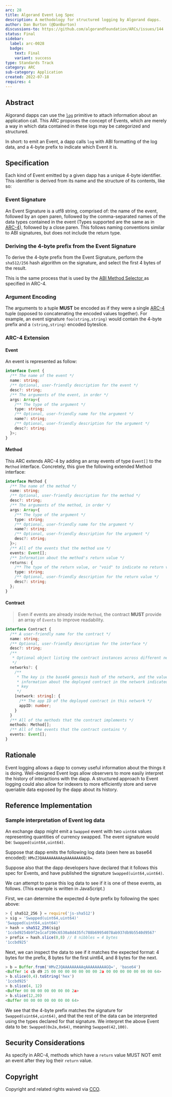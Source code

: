 ```yaml
---
arc: 28
title: Algorand Event Log Spec
description: A methodology for structured logging by Algorand dapps.
author: Dan Burton (@DanBurton)
discussions-to: https://github.com/algorandfoundation/ARCs/issues/144
status: Final
sidebar:
  label: arc-0028
  badge:
    text: Final
    variant: success
type: Standards Track
category: ARC
sub-category: Application
created: 2022-07-18
requires: 4
---
```



## Abstract

Algorand dapps can use the <a href="https://developer.algorand.org/docs/get-details/dapps/avm/teal/opcodes/#log">`log`</a>  primitive to attach information about an application call. This ARC proposes the concept of Events, which are merely a way in which data contained in these logs may be categorized and structured.

In short: to emit an Event, a dapp calls `log` with ABI formatting of the log data, and a 4-byte prefix to indicate which Event it is.

## Specification

Each kind of Event emitted by a given dapp has a unique 4-byte identifier. This identifier is derived from its name and the structure of its contents, like so:

### Event Signature

An Event Signature is a utf8 string, comprised of: the name of the event, followed by an open paren, followed by the comma-separated names of the data types contained in the event (Types supported are the same as in [ARC-4](../arc-0004#types)), followed by a close paren. This follows naming conventions similar to ABI signatures, but does not include the return type.

### Deriving the 4-byte prefix from the Event Signature

To derive the 4-byte prefix from the Event Signature, perform the `sha512/256` hash algorithm on the signature, and select the first 4 bytes of the result.

This is the same process that is used by the [ABI Method Selector ](../arc-0004#method-selector) as specified in ARC-4.

### Argument Encoding

The arguments to a tuple **MUST** be encoded as if they were a single [ARC-4](../arc-0004) tuple (opposed to concatenating the encoded values together). For example, an event signature `foo(string,string)` would contain the 4-byte prefix and a `(string,string)` encoded byteslice.

### ARC-4 Extension

#### Event

An event is represented as follow:

```typescript
interface Event {
  /** The name of the event */
  name: string;
  /** Optional, user-friendly description for the event */
  desc?: string;
  /** The arguments of the event, in order */
  args: Array<{
    /** The type of the argument */
    type: string;
    /** Optional, user-friendly name for the argument */
    name?: string;
    /** Optional, user-friendly description for the argument */
    desc?: string;
  }>;
}
```

#### Method

This ARC extends ARC-4 by adding an array events of type `Event[]` to the `Method` interface. Concretely, this give the following extended Method interface:

```typescript
interface Method {
  /** The name of the method */
  name: string;
  /** Optional, user-friendly description for the method */
  desc?: string;
  /** The arguments of the method, in order */
  args: Array<{
    /** The type of the argument */
    type: string;
    /** Optional, user-friendly name for the argument */
    name?: string;
    /** Optional, user-friendly description for the argument */
    desc?: string;
  }>;
  /** All of the events that the method use */
  events: Event[];
  /** Information about the method's return value */
  returns: {
    /** The type of the return value, or "void" to indicate no return value. */
    type: string;
    /** Optional, user-friendly description for the return value */
    desc?: string;
  };
}
```

#### Contract
> Even if events are already inside `Method`, the contract **MUST** provide an array of `Events` to improve readability.

```typescript
interface Contract {
  /** A user-friendly name for the contract */
  name: string;
  /** Optional, user-friendly description for the interface */
  desc?: string;
  /**
   * Optional object listing the contract instances across different networks
   */
  networks?: {
    /**
     * The key is the base64 genesis hash of the network, and the value contains
     * information about the deployed contract in the network indicated by the
     * key
     */
    [network: string]: {
      /** The app ID of the deployed contract in this network */
      appID: number;
    }
  }
  /** All of the methods that the contract implements */
  methods: Method[];
  /** All of the events that the contract contains */
  events: Event[];
}
```

## Rationale

Event logging allows a dapp to convey useful information about the things it is doing.  Well-designed Event logs allow observers to more easily interpret the history of interactions with the dapp. A structured approach to Event logging could also allow for indexers to more efficiently store and serve queriable data exposed by the dapp about its history.

## Reference Implementation

### Sample interpretation of Event log data

An exchange dapp might emit a `Swapped` event with two `uint64` values representing quantities of currency swapped. The event signature would be: `Swapped(uint64,uint64)`.

Suppose that dapp emits the following log data (seen here as base64 encoded): `HMvZJQAAAAAAAAAqAAAAAAAAAGQ=`.

Suppose also that the dapp developers have declared that it follows this spec for Events, and have published the signature `Swapped(uint64,uint64)`.

We can attempt to parse this log data to see if it is one of these events, as follows. (This example is written in JavaScript.)

First, we can determine the expected 4-byte prefix by following the spec above:

```js
> { sha512_256 } = require('js-sha512')
> sig = 'Swapped(uint64,uint64)'
'Swapped(uint64,uint64)'
> hash = sha512_256(sig)
'1ccbd9254b9f2e1caf190c6530a8d435fc788b69954078ab937db9b5540d9567'
> prefix = hash.slice(0,8) // 8 nibbles = 4 bytes
'1ccbd925'
```

Next, we can inspect the data to see if it matches the expected format:
4 bytes for the prefix, 8 bytes for the first uint64, and 8 bytes for the next.

```js
> b = Buffer.from('HMvZJQAAAAAAAAAqAAAAAAAAAGQ=', 'base64')
<Buffer 1c cb d9 25 00 00 00 00 00 00 00 2a 00 00 00 00 00 00 00 64>
> b.slice(0,4).toString('hex')
'1ccbd925'
> b.slice(4, 12)
<Buffer 00 00 00 00 00 00 00 2a>
> b.slice(12,20)
<Buffer 00 00 00 00 00 00 00 64>
```

We see that the 4-byte prefix matches the signature for `Swapped(uint64,uint64)`, and that the rest of the data can be interpreted using the types declared for that signature. We interpret the above Event data to be: `Swapped(0x2a,0x64)`, meaning `Swapped(42,100)`.

## Security Considerations

As specify in ARC-4, methods which have a `return` value MUST NOT emit an event after they log their `return` value.

## Copyright

Copyright and related rights waived via <a href="https://creativecommons.org/publicdomain/zero/1.0/">CCO</a>.
